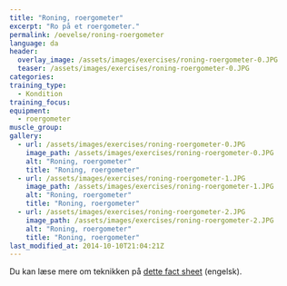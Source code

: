 ```yaml
---
title: "Roning, roergometer"
excerpt: "Ro på et roergometer."
permalink: /oevelse/roning-roergometer
language: da
header:
  overlay_image: /assets/images/exercises/roning-roergometer-0.JPG
  teaser: /assets/images/exercises/roning-roergometer-0.JPG
categories:
training_type: 
  - Kondition
training_focus: 
equipment:
  - roergometer
muscle_group:
gallery:
  - url: /assets/images/exercises/roning-roergometer-0.JPG
    image_path: /assets/images/exercises/roning-roergometer-0.JPG
    alt: "Roning, roergometer"
    title: "Roning, roergometer"
  - url: /assets/images/exercises/roning-roergometer-1.JPG
    image_path: /assets/images/exercises/roning-roergometer-1.JPG
    alt: "Roning, roergometer"
    title: "Roning, roergometer"
  - url: /assets/images/exercises/roning-roergometer-2.JPG
    image_path: /assets/images/exercises/roning-roergometer-2.JPG
    alt: "Roning, roergometer"
    title: "Roning, roergometer"
last_modified_at: 2014-10-10T21:04:21Z
---
```


Du kan læse mere om teknikken på [dette fact sheet](http://concept2.co.uk/assets/docs/factsheet2.pdf) (engelsk).
